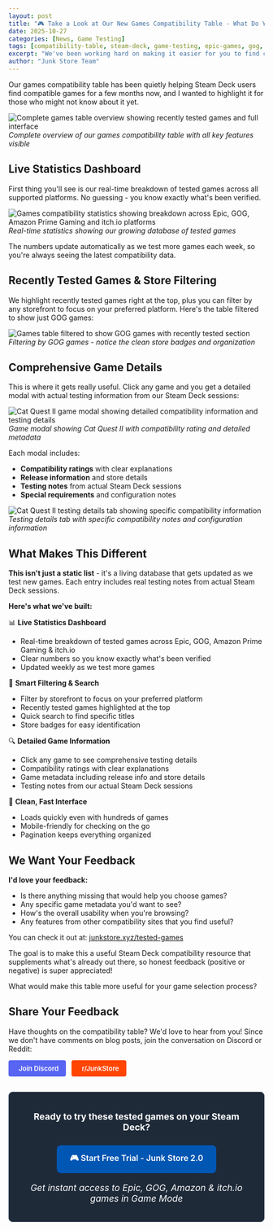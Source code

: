 ```yaml
---
layout: post
title: "🎮 Take a Look at Our New Games Compatibility Table - What Do You Think?"
date: 2025-10-27
categories: [News, Game Testing]
tags: [compatibility-table, steam-deck, game-testing, epic-games, gog, amazon-prime-gaming, itch-io, junk-store-2-0]
excerpt: "We've been working hard on making it easier for you to find compatible games for your Steam Deck. Check out our updated compatibility table and let us know what you think!"
author: "Junk Store Team"
---
```


Our games compatibility table has been quietly helping Steam Deck users find compatible games for a few months now, and I wanted to highlight it for those who might not know about it yet.

![Complete games table overview showing recently tested games and full interface](/assets/images/blog/games-table-showcase/overview-new.webp)
*Complete overview of our games compatibility table with all key features visible*

## Live Statistics Dashboard

First thing you'll see is our real-time breakdown of tested games across all supported platforms. No guessing - you know exactly what's been verified.

![Games compatibility statistics showing breakdown across Epic, GOG, Amazon Prime Gaming and itch.io platforms](/assets/images/blog/games-table-showcase/statsbar-new.webp)
*Real-time statistics showing our growing database of tested games*

The numbers update automatically as we test more games each week, so you're always seeing the latest compatibility data.

## Recently Tested Games & Store Filtering

We highlight recently tested games right at the top, plus you can filter by any storefront to focus on your preferred platform. Here's the table filtered to show just GOG games:

![Games table filtered to show GOG games with recently tested section](/assets/images/blog/games-table-showcase/filtergog.webp)
*Filtering by GOG games - notice the clean store badges and organization*

## Comprehensive Game Details

This is where it gets really useful. Click any game and you get a detailed modal with actual testing information from our Steam Deck sessions:

![Cat Quest II game modal showing detailed compatibility information and testing details](/assets/images/blog/games-table-showcase/GamesTableCatQuestII4.webp)
*Game modal showing Cat Quest II with compatibility rating and detailed metadata*

Each modal includes:
- **Compatibility ratings** with clear explanations
- **Release information** and store details
- **Testing notes** from actual Steam Deck sessions
- **Special requirements** and configuration notes

![Cat Quest II testing details tab showing specific compatibility information](/assets/images/blog/games-table-showcase/GamesTableCatQuestII5.webp)
*Testing details tab with specific compatibility notes and configuration information*

## What Makes This Different

**This isn't just a static list** - it's a living database that gets updated as we test new games. Each entry includes real testing notes from actual Steam Deck sessions.

**Here's what we've built:**

📊 **Live Statistics Dashboard**
- Real-time breakdown of tested games across Epic, GOG, Amazon Prime Gaming & itch.io
- Clear numbers so you know exactly what's been verified
- Updated weekly as we test more games

🎯 **Smart Filtering & Search**
- Filter by storefront to focus on your preferred platform
- Recently tested games highlighted at the top
- Quick search to find specific titles
- Store badges for easy identification

🔍 **Detailed Game Information**
- Click any game to see comprehensive testing details
- Compatibility ratings with clear explanations
- Game metadata including release info and store details
- Testing notes from our actual Steam Deck sessions

📱 **Clean, Fast Interface**
- Loads quickly even with hundreds of games
- Mobile-friendly for checking on the go
- Pagination keeps everything organized

## We Want Your Feedback

**I'd love your feedback:**
- Is there anything missing that would help you choose games?
- Any specific game metadata you'd want to see?
- How's the overall usability when you're browsing?
- Any features from other compatibility sites that you find useful?

You can check it out at: [junkstore.xyz/tested-games](/tested-games/)

The goal is to make this a useful Steam Deck compatibility resource that supplements what's already out there, so honest feedback (positive or negative) is super appreciated!

What would make this table more useful for your game selection process?

## Share Your Feedback

Have thoughts on the compatibility table? We'd love to hear from you! Since we don't have comments on blog posts, join the conversation on Discord or Reddit:

<a href="https://discord.gg/6mRUhR6Teh" target="_blank" rel="noopener" class="community-btn discord-btn"><i class="fab fa-discord" style="margin-right: 6px;"></i>Join Discord</a>
<a href="https://www.reddit.com/r/JunkStore" target="_blank" rel="noopener" class="community-btn reddit-btn"><i class="fab fa-reddit" style="margin-right: 6px;"></i>r/JunkStore</a>

<div class="inline-blog-cta">
  <p><strong>Ready to try these tested games on your Steam Deck?</strong></p>
  <a href="https://portal.junkstore.xyz/" target="_blank" rel="noopener" class="inline-blog-cta-button">
    🎮 Start Free Trial - Junk Store 2.0
  </a>
  <p class="inline-cta-subtext">Get instant access to Epic, GOG, Amazon & itch.io games in Game Mode</p>
</div>

<style>
/* Community buttons styling */
.community-btn {
  display: inline-flex;
  align-items: center;
  padding: 6px 12px;
  border-radius: 4px;
  text-decoration: none;
  font-weight: 600;
  font-size: 13px;
  transition: all 0.2s ease;
  border: 2px solid transparent;
  margin-right: 8px;
  color: white !important;
}

.discord-btn {
  background: #5865f2;
}

.reddit-btn {
  background: #ff4500;
}

.community-btn:hover {
  transform: translateY(-1px);
  box-shadow: 0 4px 12px rgba(0, 0, 0, 0.3);
  text-decoration: none;
  color: white !important;
  opacity: 0.9;
}

/* Inline blog CTA styling */
.inline-blog-cta {
  text-align: center;
  background: #1e2a38;
  border-radius: 8px;
  padding: 20px;
  margin: 30px 0;
  border: 1px solid #3a4a5c;
}

.inline-blog-cta p {
  margin-bottom: 15px;
  color: #fff;
  font-size: 1.1rem;
}

.inline-blog-cta-button {
  display: inline-block;
  background: #0056b3;
  color: #fff !important;
  padding: 12px 24px;
  border-radius: 8px;
  text-decoration: none;
  font-weight: 600;
  font-size: 1rem;
  transition: all 0.3s ease;
  margin: 10px 0;
  border: 2px solid #0056b3;
}

.inline-blog-cta-button:hover,
.inline-blog-cta-button:visited,
.inline-blog-cta-button:visited:hover {
  background: #004494;
  border-color: #004494;
  color: #fff !important;
  transform: translateY(-2px);
  box-shadow: 0 4px 15px rgba(0, 86, 179, 0.4);
  text-decoration: none;
}

.inline-cta-subtext {
  margin-top: 8px;
  color: #cceeff;
  font-size: 0.9rem;
  font-style: italic;
}
</style>